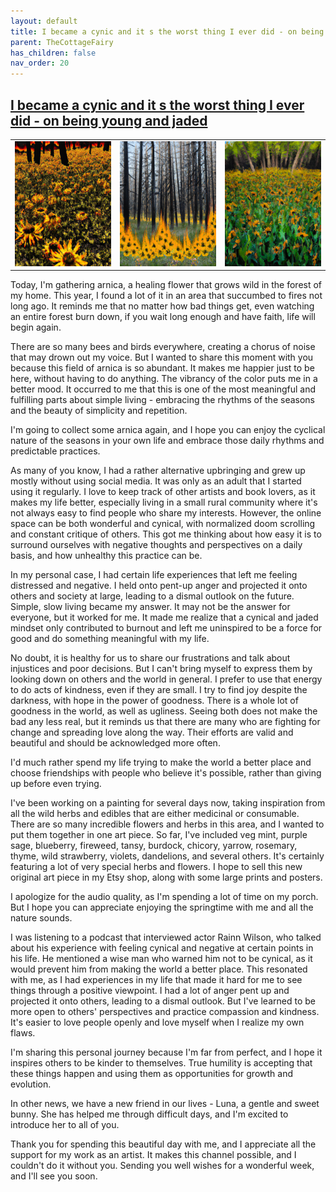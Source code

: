```yaml
---
layout: default
title: I became a cynic and it s the worst thing I ever did - on being young and jaded
parent: TheCottageFairy
has_children: false
nav_order: 20
---
```


## [I became a cynic and it s the worst thing I ever did - on being young and jaded](https://www.youtube.com/watch?v=5LyksSB6APY)

<div>
<table align="center">
	<tr>
		<td align="center">
			<img src="../../posters/I_became_a_cynic_and_it_s_the_worst_thing_I_ever_did_-_on_being_young_and_jaded-[5LyksSB6APY]/generated_00.png" height="200" width="200"/>
		</td>
		<td align="center">
			<img src="../../posters/I_became_a_cynic_and_it_s_the_worst_thing_I_ever_did_-_on_being_young_and_jaded-[5LyksSB6APY]/generated_01.png" height="200" width="200"/>
		</td>
		<td align="center">
			<img src="../../posters/I_became_a_cynic_and_it_s_the_worst_thing_I_ever_did_-_on_being_young_and_jaded-[5LyksSB6APY]/generated_02.png" height="200" width="200"/>
		</td>
	</tr>
</table>
</div>

Today, I'm gathering arnica, a healing flower that grows wild in the forest of my home. This year, I found a lot of it in an area that succumbed to fires not long ago. It reminds me that no matter how bad things get, even watching an entire forest burn down, if you wait long enough and have faith, life will begin again.

There are so many bees and birds everywhere, creating a chorus of noise that may drown out my voice. But I wanted to share this moment with you because this field of arnica is so abundant. It makes me happier just to be here, without having to do anything. The vibrancy of the color puts me in a better mood. It occurred to me that this is one of the most meaningful and fulfilling parts about simple living - embracing the rhythms of the seasons and the beauty of simplicity and repetition.

I'm going to collect some arnica again, and I hope you can enjoy the cyclical nature of the seasons in your own life and embrace those daily rhythms and predictable practices.

As many of you know, I had a rather alternative upbringing and grew up mostly without using social media. It was only as an adult that I started using it regularly. I love to keep track of other artists and book lovers, as it makes my life better, especially living in a small rural community where it's not always easy to find people who share my interests. However, the online space can be both wonderful and cynical, with normalized doom scrolling and constant critique of others. This got me thinking about how easy it is to surround ourselves with negative thoughts and perspectives on a daily basis, and how unhealthy this practice can be.

In my personal case, I had certain life experiences that left me feeling distressed and negative. I held onto pent-up anger and projected it onto others and society at large, leading to a dismal outlook on the future. Simple, slow living became my answer. It may not be the answer for everyone, but it worked for me. It made me realize that a cynical and jaded mindset only contributed to burnout and left me uninspired to be a force for good and do something meaningful with my life.

No doubt, it is healthy for us to share our frustrations and talk about injustices and poor decisions. But I can't bring myself to express them by looking down on others and the world in general. I prefer to use that energy to do acts of kindness, even if they are small. I try to find joy despite the darkness, with hope in the power of goodness. There is a whole lot of goodness in the world, as well as ugliness. Seeing both does not make the bad any less real, but it reminds us that there are many who are fighting for change and spreading love along the way. Their efforts are valid and beautiful and should be acknowledged more often.

I'd much rather spend my life trying to make the world a better place and choose friendships with people who believe it's possible, rather than giving up before even trying.

I've been working on a painting for several days now, taking inspiration from all the wild herbs and edibles that are either medicinal or consumable. There are so many incredible flowers and herbs in this area, and I wanted to put them together in one art piece. So far, I've included veg mint, purple sage, blueberry, fireweed, tansy, burdock, chicory, yarrow, rosemary, thyme, wild strawberry, violets, dandelions, and several others. It's certainly featuring a lot of very special herbs and flowers. I hope to sell this new original art piece in my Etsy shop, along with some large prints and posters.

I apologize for the audio quality, as I'm spending a lot of time on my porch. But I hope you can appreciate enjoying the springtime with me and all the nature sounds.

I was listening to a podcast that interviewed actor Rainn Wilson, who talked about his experience with feeling cynical and negative at certain points in his life. He mentioned a wise man who warned him not to be cynical, as it would prevent him from making the world a better place. This resonated with me, as I had experiences in my life that made it hard for me to see things through a positive viewpoint. I had a lot of anger pent up and projected it onto others, leading to a dismal outlook. But I've learned to be more open to others' perspectives and practice compassion and kindness. It's easier to love people openly and love myself when I realize my own flaws.

I'm sharing this personal journey because I'm far from perfect, and I hope it inspires others to be kinder to themselves. True humility is accepting that these things happen and using them as opportunities for growth and evolution.

In other news, we have a new friend in our lives - Luna, a gentle and sweet bunny. She has helped me through difficult days, and I'm excited to introduce her to all of you.

Thank you for spending this beautiful day with me, and I appreciate all the support for my work as an artist. It makes this channel possible, and I couldn't do it without you. Sending you well wishes for a wonderful week, and I'll see you soon.